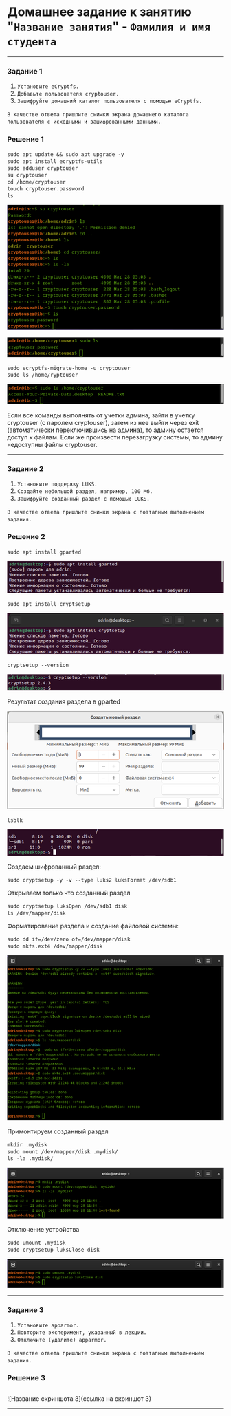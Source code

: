 # Домашнее задание к занятию "`Название занятия`" - `Фамилия и имя студента`


---

### Задание 1

1. `Установите eCryptfs.`
2. `Добавьте пользователя cryptouser.`
3. `Зашифруйте домашний каталог пользователя с помощью eCryptfs.`
   
`В качестве ответа пришлите снимки экрана домашнего каталога пользователя с исходными и зашифрованными данными.`

### Решение 1 

```
sudo apt update && sudo apt upgrade -y
sudo apt install ecryptfs-utils
sudo adduser cryptouser
su cryptouser
cd /home/cryptouser
touch cryptouser.password
ls
```

![cryptouser_adduser_touch](img/cryptouser_adduser_touch.png)

![cryptouser_admin_sudo_ls](img/cryptouser_admin_sudo_ls.png)

```
sudo ecryptfs-migrate-home -u cryptouser
sudo ls /home/ryptouser
```

![cryptouser_ecryptfs-migrate-home_sudo_ls](img/cryptouser_ecryptfs-migrate-home_sudo_ls.png)

Если все команды выполнять от учетки админа, зайти в учетку cryptouser (с паролем cryptouser), затем из нее выйти через exit (автоматически переключившись на админа), то админу остается доступ к файлам. Если же произвести перезагрузку системы, то админу недоступны файлы cryptouser.

---

### Задание 2

1. `Установите поддержку LUKS.`
2. `Создайте небольшой раздел, например, 100 Мб.`
3. `Зашифруйте созданный раздел с помощью LUKS.`

`В качестве ответа пришлите снимки экрана с поэтапным выполнением задания.`

### Решение 2

```
sudo apt install gparted
```
![install_gparted](img/install_gparted.png)

```
sudo apt install cryptsetup
```

![install_cryptsetup](img/install_cryptsetup.png)

```
cryptsetup --version
```

![cryptsetup_version](img/cryptsetup_version.png)

Результат создания раздела в gparted

![gparted](img/gparted.png)

```
lsblk
```

![sdb1](img/sdb1.png)

Создаем шифрованный раздел:

```
sudo cryptsetup -y -v --type luks2 luksFormat /dev/sdb1
```

Открываем только что созданный раздел

```
sudo cryptsetup luksOpen /dev/sdb1 disk
ls /dev/mapper/disk
```

Форматирование раздела и создание файловой системы:

```
sudo dd if=/dev/zero of=/dev/mapper/disk
sudo mkfs.ext4 /dev/mapper/disk
```

![luksFormat_luksOpen_ls_dd_mkfs](img/luksFormat_luksOpen_ls_dd_mkfs.png)


Примонтируем созданный раздел

```
mkdir .mydisk
sudo mount /dev/mapper/disk .mydisk/
ls -la .mydisk/
```

![mkdir_mount_ls_la](img/mkdir_mount_ls_la.png)

Отключение устройства

```
sudo umount .mydisk
sudo cryptsetup luksClose disk
```

![umount_luksClose](img/umount_luksClose.png)

---

### Задание 3

1. `Установите apparmor.`
2. `Повторите эксперимент, указанный в лекции.`
3. `Отключите (удалите) apparmor.`

`В качестве ответа пришлите снимки экрана с поэтапным выполнением задания.`

### Решение 3

```

```

![Название скриншота 3](ссылка на скриншот 3)

---
